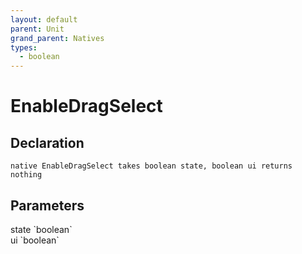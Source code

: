 ```yaml
---
layout: default
parent: Unit
grand_parent: Natives
types:
  - boolean
---
```


# EnableDragSelect

## Declaration

```
native EnableDragSelect takes boolean state, boolean ui returns nothing
```

## Parameters
<dl>
  <dt>state `boolean`</dt>
  <dd></dd>

  <dt>ui `boolean`</dt>
  <dd></dd>
</dl>